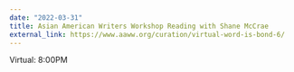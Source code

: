 ```yaml
---
date: "2022-03-31"
title: Asian American Writers Workshop Reading with Shane McCrae
external_link: https://www.aaww.org/curation/virtual-word-is-bond-6/
---
```


Virtual: 8:00PM